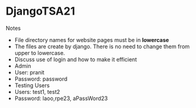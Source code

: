 # DjangoTSA21

Notes
- File directory names for website pages must be in **lowercase**
- The files are create by django. There is no need to change them from upper to lowercase.
- Discuss use of login and how to make it efficient
- Admin
 - User: pranit
 - Password: password
- Testing Users
 - Users: test1, test2
 - Password: laoo,rpe23, aPassWord23

